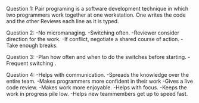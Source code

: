 Question 1:
Pair programing is a software development technique in which two programmers work together at one workstation. One writes the code and the other Reviews each line as it is typed.

Question 2: 
-No micromanaging.
-Switching often.
-Reviewer consider direction for the work.
-If conflict, negotiate a shared course of action.
-Take enough breaks.

Question 3:
-Plan how often and when to do the switches before starting.
-Frequent switching .

Question 4:
-Helps with communication.
-Spreads the knowledge over the entire team.
-Makes programmers more confident in their work
-Gives a live code review.
-Makes work more enjoyable.
-Helps with focus.
-Keeps the work in progress pile low.
-Helps new teammembers get up to speed fast.